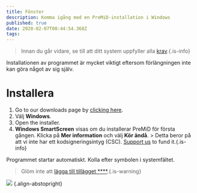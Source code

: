 ```yaml
---
title: Fönster
description: Komma igång med en PreMiD-installation i Windows
published: true
date: 2020-02-07T00:44:54.368Z
tags:
---
```


> Innan du går vidare, se till att ditt system uppfyller alla [krav](/install/requirements).{.is-info}

Installationen av programmet är mycket viktigt eftersom förlängningen inte kan göra något av sig själv.

# Installera
1. Go to our downloads page by [clicking here](https://premid.app/downloads).
2. Välj **Windows**.
3. Open the installer.
4. **Windows SmartScreen** visas om du installerar PreMiD för första gången. Klicka på **Mer information** och välj **Kör ändå**. > Detta beror på att vi inte har ett kodsigneringsintyg (CSC). [Support us](https://www.patreon.com/Timeraa) to fund it.{.is-info}

Programmet startar automatiskt. Kolla efter symbolen i systemfältet.

> Glöm inte att [lägga till tillägget ****](/install).{.is-warning}

![](https://a.icons8.com/djxbtnYm/GBjHDS/svg.svg) {.align-abstopright}